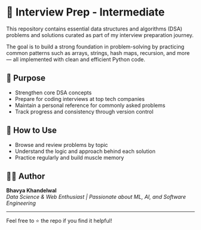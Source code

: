 # 📘 Interview Prep - Intermediate

This repository contains essential data structures and algorithms (DSA) problems and solutions curated as part of my interview preparation journey.

The goal is to build a strong foundation in problem-solving by practicing common patterns such as arrays, strings, hash maps, recursion, and more — all implemented with clean and efficient Python code.

## 🎯 Purpose

- Strengthen core DSA concepts
- Prepare for coding interviews at top tech companies
- Maintain a personal reference for commonly asked problems
- Track progress and consistency through version control

## 📌 How to Use

- Browse and review problems by topic
- Understand the logic and approach behind each solution
- Practice regularly and build muscle memory

## 👨‍💻 Author

**Bhavya Khandelwal**  
_Data Science & Web Enthusiast | Passionate about ML, AI, and Software Engineering_

---

Feel free to ⭐️ the repo if you find it helpful!
